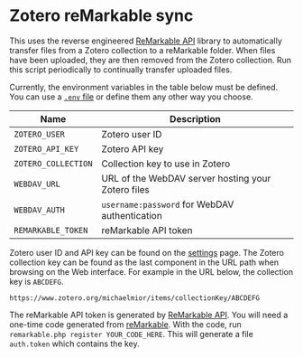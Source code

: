 # Zotero reMarkable sync

This uses the reverse engineered [ReMarkable API](https://github.com/splitbrain/ReMarkableAPI) library to automatically transfer files from a Zotero collection to a reMarkable folder.
When files have been uploaded, they are then removed from the Zotero collection.
Run this script periodically to continually transfer uploaded files.

Currently, the environment variables in the table below must be defined.
You can use a [`.env` file](https://github.com/vlucas/phpdotenv) or define them any other way you choose.

| Name              | Description                                        |
|-------------------|----------------------------------------------------|
|`ZOTERO_USER`      | Zotero user ID                                     |
|`ZOTERO_API_KEY`   | Zotero API key                                     |
|`ZOTERO_COLLECTION`| Collection key to use in Zotero                    |
|`WEBDAV_URL`       | URL of the WebDAV server hosting your Zotero files |
|`WEBDAV_AUTH`      | `username:password` for WebDAV authentication      |
|`REMARKABLE_TOKEN` | reMarkable API token                               |

Zotero user ID and API key can be found on the [settings](https://www.zotero.org/settings/keys) page.
The Zotero collection key can be found as the last component in the URL path when browsing on the Web interface.
For example in the URL below, the collection key is `ABCDEFG`.

    https://www.zotero.org/michaelmior/items/collectionKey/ABCDEFG

The reMarkable API token is generated by [ReMarkable API](https://github.com/splitbrain/ReMarkableAPI).
You will need a one-time code generated from [reMarkable](https://my.remarkable.com/).
With the code, run `remarkable.php register YOUR_CODE_HERE`.
This will generate a file `auth.token` which contains the key.
